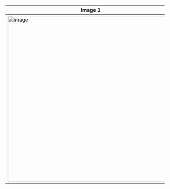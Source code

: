 | Image 1 | Image 2 |
|-|-|
| <img width="524" alt="image" src="https://github.com/user-attachments/assets/2c5f90e5-6c9a-42db-9330-953c20a9f50b" /> | <img width="527" alt="image" src="https://github.com/user-attachments/assets/e492d10b-5899-4dd8-80a3-181f99a99da4" /> |

